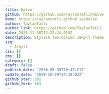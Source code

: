 ```yaml
---
title: Halve
github: https://github.com/TaylanTatli/Halve
demo: https://taylantatli.github.io/Halve
author: TaylanTatli
author_link: https://github.com/TaylanTatli
date: 2023-11-30T12:22:24.915Z
description: Stylish Two-Column Jekyll Theme
ssg:
  - Jekyll
css: []
cms: []
category: []
draft: false
publish_date: '2016-05-30T18:47:21Z'
update_date: '2019-10-29T14:10:03Z'
github_star: 291
github_fork: 363
---
```

